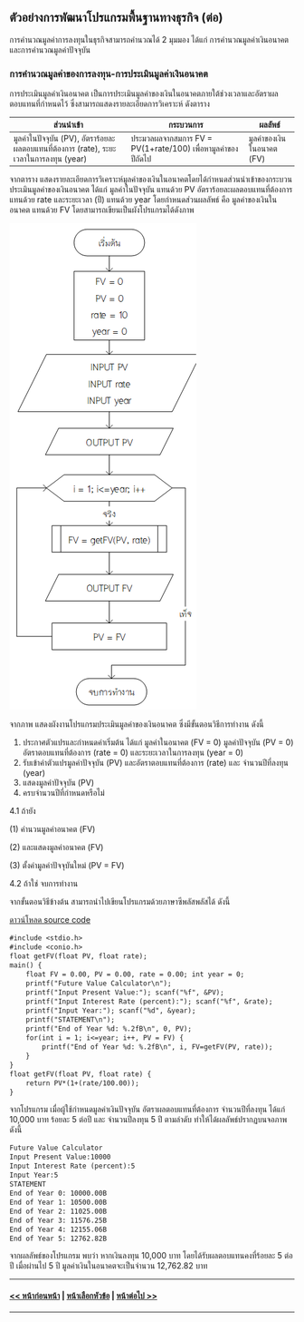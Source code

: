 ## ตัวอย่างการพัฒนาโปรแกรมพื้นฐานทางธุรกิจ (ต่อ)
การคำนวณมูลค่าการลงทุนในธุรกิจสามารถคำนวณได้ 2 มุมมอง ได้แก่ การคำนวณมูลค่าเงินอนาคต และการคำนวณมูลค่าปัจจุบัน

### การคำนวณมูลค่าของการลงทุน-การประเมินมูลค่าเงินอนาคต
การประเมินมูลค่าเงินอนาคต เป็นการประเมินมูลค่าของเงินในอนาคตภายใต้ช่วงเวลาและอัตราผลตอบแทนที่กำหนดไว้ ซึ่งสามารถแสดงรายละเอียดการวิเคราะห์ ดังตาราง

| ส่วนนำเข้า | กระบวนการ | ผลลัพธ์ |
| --- | --- | --- |
| มูลค่าในปัจจุบัน (PV), อัตราร้อยละผลตอบแทนที่ต้องการ (rate), ระยะเวลาในการลงทุน (year) | ประมวลผลจากสมการ FV = PV(1+rate/100) เพื่อหามูลค่าของปีถัดไป | มูลค่าของเงินในอนาคต (FV) |

จากตาราง แสดงรายละเอียดการวิเคราะห์มูลค่าของเงินในอนาคตโดยได้กำหนดส่วนนำเข้าของกระบวนประเมินมูลค่าของเงินอนาคต ได้แก่ มูลค่าในปัจจุบัน แทนด้วย PV อัตราร้อยละผลตอบแทนที่ต้องการ แทนด้วย rate และระยะเวลา (ปี) แทนด้วย year โดยกำหนดส่วนผลลัพธ์ คือ มูลค่าของเงินในอนาคต แทนด้วย FV โดยสามารถเขียนเป็นผังโปรแกรมได้ดังภาพ 

<img src=img/0904.png>

จากภาพ แสดงผังงานโปรแกรมประเมินมูลค่าของเงินอนาคต ซึ่งมีขั้นตอนวิธีการทำงาน ดังนี้
1.  ประกาศตัวแปรและกำหนดค่าเริ่มต้น ได้แก่ มูลค่าในอนาคต (FV = 0) มูลค่าปัจจุบัน (PV = 0) อัตราตอบแทนที่ต้องการ (rate = 0) และระยะเวลาในการลงทุน (year = 0)
2.  รับเข้าค่าตัวแปรมูลค่าปัจจุบัน (PV) และอัตราตอบแทนที่ต้องการ (rate) และ จำนวนปีที่ลงทุน (year)
3.  แสดงมูลค่าปัจจุบัน (PV)
4.  ครบจำนวนปีที่กำหนดหรือไม่

  4.1 ถ้ายัง
  
(1) คำนวนมูลค่าอนาคต (FV)

(2) และแสดงมูลค่าอนาคต (FV)

(3) ตั้งค่ามูลค่าปัจจุบันใหม่ (PV = FV)

  4.2 ถ้าใช่ จบการทำงาน
  
จากขั้นตอนวิธีข้างต้น สามารถนำไปเขียนโปรแกรมด้วยภาษาซีพลัสพลัสได้ ดังนี้ 

[ดาวน์โหลด source code](src/ch09_04.cpp)

```
#include <stdio.h>
#include <conio.h>
float getFV(float PV, float rate);
main() {
    float FV = 0.00, PV = 0.00, rate = 0.00; int year = 0;
    printf("Future Value Calculator\n");
    printf("Input Present Value:"); scanf("%f", &PV);
    printf("Input Interest Rate (percent):"); scanf("%f", &rate);
    printf("Input Year:"); scanf("%d", &year);
    printf("STATEMENT\n");
    printf("End of Year %d: %.2fB\n", 0, PV);
    for(int i = 1; i<=year; i++, PV = FV) {
        printf("End of Year %d: %.2fB\n", i, FV=getFV(PV, rate));
    }
}
float getFV(float PV, float rate) {
    return PV*(1+(rate/100.00));
}
```

จากโปรแกรม เมื่อผู้ใช้กำหนดมูลค่าเงินปัจจุบัน อัตราผลตอบแทนที่ต้องการ จำนวนปีที่ลงทุน ได้แก่ 10,000 บาท ร้อยละ 5 ต่อปี และ จำนวนปีลงทุน 5 ปี ตามลำดับ ทำให้ได้ผลลัพธ์ปรากฏบนจอภาพ ดังนี้

```
Future Value Calculator
Input Present Value:10000
Input Interest Rate (percent):5
Input Year:5
STATEMENT
End of Year 0: 10000.00B
End of Year 1: 10500.00B
End of Year 2: 11025.00B
End of Year 3: 11576.25B
End of Year 4: 12155.06B
End of Year 5: 12762.82B
```

จากผลลัพธ์ของโปรแกรม พบว่า หากเงินลงทุน 10,000 บาท โดยได้รับผลตอบแทนคงที่ร้อยละ 5 ต่อปี เมื่อผ่านไป 5 ปี มูลค่าเงินในอนาคตจะเป็นจำนวน 12,762.82 บาท

---
#### [<< หน้าก่อนหน้า](0903-3.md) | [หน้าเลือกหัวข้อ](README.md) | [หน้าต่อไป >>](0903-5.md)
---
